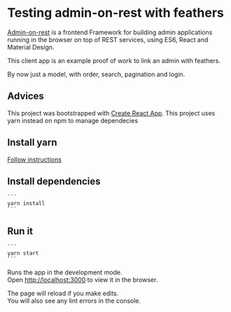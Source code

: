 # Testing admin-on-rest with feathers

[Admin-on-rest](https://marmelab.com/admin-on-rest/) is a frontend Framework for building admin applications running in the browser on top of REST services, using ES6, React and Material Design.

This client app is an example proof of work to link an admin with feathers.

By now just a model, with order, search, pagination and login.


## Advices

This project was bootstrapped with [Create React App](https://github.com/facebookincubator/create-react-app).
This project uses yarn instead on npm to manage dependecies


## Install yarn

[Follow instructions](https://yarnpkg.com/en/docs/install#linux-tab)


## Install dependencies

    ```
    yarn install
    ```


## Run it

    ```
    yarn start
    ```

Runs the app in the development mode.<br>
Open [http://localhost:3000](http://localhost:3000) to view it in the browser.

The page will reload if you make edits.<br>
You will also see any lint errors in the console.
